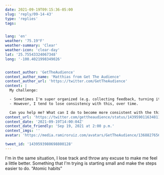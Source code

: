```yaml
---
date: 2021-09-19T09:15:36-05:00
slug: 'reply/09-14-43'
type: 'replies'
tags:


lang: 'en'
weather: '75.19°F'
weather-summary: 'Clear'
weather-icon: 'clear-day'
lat: '25.75543324067348'
long: '-100.4021998349026'


context_author: 'GetTheAudience'
context_author_name: 'Matthias from Get The Audience'
context_author_url: 'https://twitter.com/GetTheAudience'
context: |
  My challenge:

  - Sometimes I'm super organized (e.g. collecting feedback, turning it into actionable changes in my product, etc.)
  - However, I tend to lose consistency with this, over time.

  Can you help me? What can I do to become more consistent with the things I should do?
context_url: 'https://twitter.com/gettheaudience/status/1439590116348112900?s=12'
context_date: '2021-09-19T14:00:04Z'
context_date_friendly: 'Sep 19, 2021 at 2:00 p.m.'
context_imgs: ''
avatar: 'https://media.ramiroruiz.com/avatars/GetTheAudience/1368827656465158144/D7kZnTGU_bigger.jpg'

tweet_id: '1439593980698800128'
---
```

I'm in the same situation, I lose track and throw any excuse to make me feel a little better. 
Something that I'm trying is starting small and make the steps easier to do. “Atomic habits”